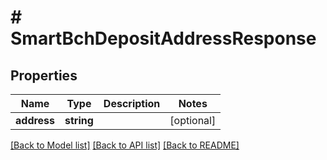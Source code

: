 # # SmartBchDepositAddressResponse

## Properties

Name | Type | Description | Notes
------------ | ------------- | ------------- | -------------
**address** | **string** |  | [optional] 

[[Back to Model list]](../../README.md#documentation-for-models) [[Back to API list]](../../README.md#documentation-for-api-endpoints) [[Back to README]](../../README.md)


